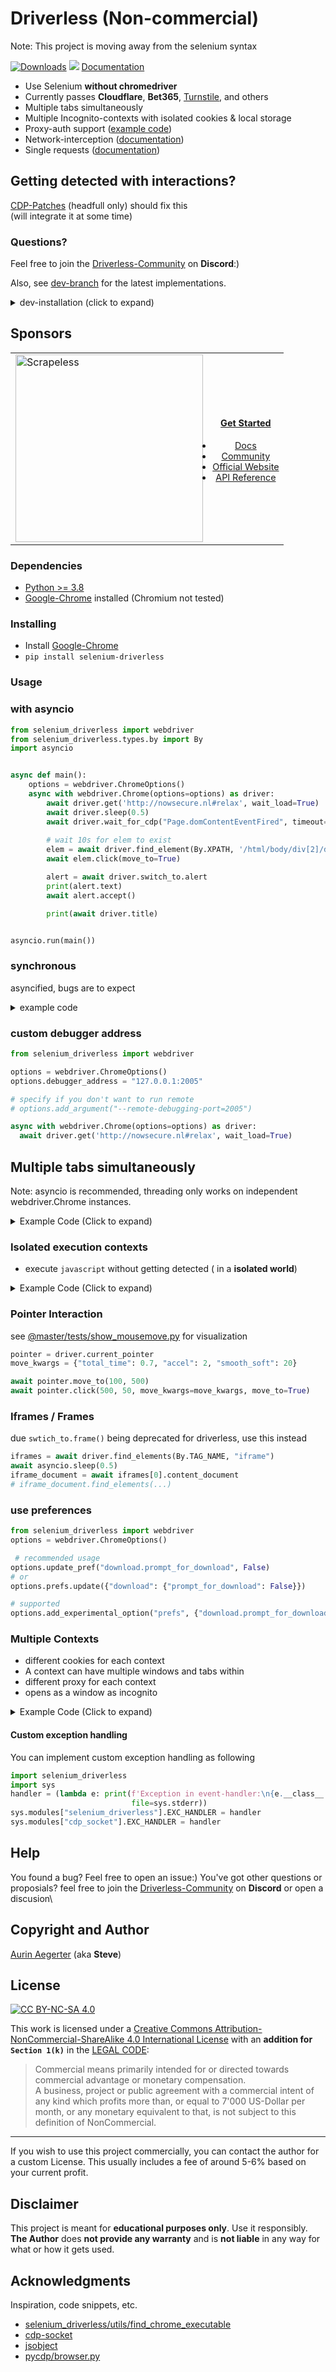 # Driverless (Non-commercial)

Note: This project is moving away from the selenium syntax

[![Downloads](https://static.pepy.tech/badge/selenium-driverless)](https://pepy.tech/project/selenium-driverless) [![](https://img.shields.io/pypi/v/selenium-driverless.svg?color=3399EE)](https://pypi.org/project/selenium-driverless/)
[Documentation](https://kaliiiiiiiiii.github.io/Selenium-Driverless/#)


- Use Selenium __without chromedriver__
- Currently passes __Cloudflare__, __Bet365__, [Turnstile](https://github.com/kaliiiiiiiiii/Selenium-Driverless/tree/master/dev#bypass-turnstile), and others
- Multiple tabs simultaneously
- Multiple Incognito-contexts with isolated cookies & local storage
- Proxy-auth support ([example code](https://github.com/kaliiiiiiiiii/Selenium-Driverless/blob/dev/examples/proxy_with_auth.py))
- Network-interception ([documentation](https://kaliiiiiiiiii.github.io/Selenium-Driverless/api/RequestInterception/))
- Single requests ([documentation](https://kaliiiiiiiiii.github.io/Selenium-Driverless/api/Target/#selenium_driverless.types.target.Target.fetch))

## Getting detected with interactions?
[CDP-Patches](https://vinyzu.gitbook.io/cdp-patches-documentation) (headfull only) should fix this \
(will integrate it at some time)

### Questions? 
Feel free to join the [Driverless-Community](https://discord.com/invite/MzZZjr2ZM3) on **Discord**:)

Also, see [dev-branch](https://github.com/kaliiiiiiiiii/Selenium-Driverless/tree/dev) for the latest implementations.
<details>
<summary>dev-installation (click to expand)</summary>

```shell
pip uninstall -y selenium-driverless
pip install https://github.com/kaliiiiiiiiii/Selenium-Driverless/archive/refs/heads/dev.zip
```
</details>

## Sponsors

<table>
  <tr>
    <td  style="vertical-align: left>
      <picture>
        <source media="(prefers-color-scheme: dark)" srcset="https://assets.scrapeless.com/prod/posts/scrapeless-web-scraping-toolkit/67312c1916e76223195afe7a8653b990.png">
        <source media="(prefers-color-scheme: light)" srcset="https://assets.scrapeless.com/prod/posts/scrapeless-web-scraping-toolkit/67312c1916e76223195afe7a8653b990.png">
        <img alt="Scrapeless" src="https://assets.scrapeless.com/prod/posts/scrapeless-web-scraping-toolkit/67312c1916e76223195afe7a8653b990.png" height="300vh">
      </picture>
    </td>
    <td style="font-size: 0.9em; vertical-align: right;">
      <h4 align="center">
        <b><a href="https://www.scrapeless.com/en?utm_source=github&utm_medium=banner&utm_campaign=driverless">Get Started</a></b>
      </h4>
      <ul style="text-align: center; padding-left: 0;">
        <li><a href="https://docs.scrapeless.com/en/overview/?utm_source=github&utm_medium=banner&utm_campaign=driverless">Docs</a></li>
        <li><a href="https://discord.com/invite/xBcTfGPjCQ">Community</a></li>
        <li><a href="https://www.scrapeless.com/en/?utm_source=github&utm_medium=banner&utm_campaign=driverless">Official Website</a></li>
        <li><a href="https://apidocs.scrapeless.com/?utm_source=github&utm_medium=banner&utm_campaign=driverless">API Reference</a></li>
      </ul>
    </td>
  </tr>
</table>

### Dependencies

* [Python >= 3.8](https://www.python.org/downloads/)
* [Google-Chrome](https://www.google.de/chrome/) installed (Chromium not tested)

### Installing

* Install [Google-Chrome](https://www.google.de/chrome/)
* ```pip install selenium-driverless```


### Usage

### with asyncio
```python
from selenium_driverless import webdriver
from selenium_driverless.types.by import By
import asyncio


async def main():
    options = webdriver.ChromeOptions()
    async with webdriver.Chrome(options=options) as driver:
        await driver.get('http://nowsecure.nl#relax', wait_load=True)
        await driver.sleep(0.5)
        await driver.wait_for_cdp("Page.domContentEventFired", timeout=15)
        
        # wait 10s for elem to exist
        elem = await driver.find_element(By.XPATH, '/html/body/div[2]/div/main/p[2]/a', timeout=10)
        await elem.click(move_to=True)

        alert = await driver.switch_to.alert
        print(alert.text)
        await alert.accept()

        print(await driver.title)


asyncio.run(main())

```

### synchronous
asyncified, bugs are to expect

<details>

<summary>example code</summary>

```python
from selenium_driverless.sync import webdriver

options = webdriver.ChromeOptions()
with webdriver.Chrome(options=options) as driver:
    driver.get('http://nowsecure.nl#relax')
    driver.sleep(0.5)
    driver.wait_for_cdp("Page.domContentEventFired", timeout=15)

    title = driver.title
    url = driver.current_url
    source = driver.page_source
    print(title)
```

</details>

### custom debugger address
```python
from selenium_driverless import webdriver

options = webdriver.ChromeOptions()
options.debugger_address = "127.0.0.1:2005"

# specify if you don't want to run remote
# options.add_argument("--remote-debugging-port=2005")

async with webdriver.Chrome(options=options) as driver:
  await driver.get('http://nowsecure.nl#relax', wait_load=True)
```

## Multiple tabs simultaneously
Note: asyncio is recommended, threading only works on independent webdriver.Chrome instances.

<details>
<summary>Example Code (Click to expand)</summary>

```python
from selenium_driverless.sync import webdriver
from selenium_driverless.utils.utils import read
from selenium_driverless import webdriver
import asyncio


async def target_1_handler(target):
    await target.get('https://abrahamjuliot.github.io/creepjs/')
    print(await target.title)


async def target_2_handler(target):
    await target.get("about:blank")
    await target.execute_script(await script=read("/files/js/show_mousemove.js"))
    await target.pointer.move_to(500, 500, total_time=2)


async def main():
    options = webdriver.ChromeOptions()
    async with webdriver.Chrome(options=options) as driver:
        target_1 = await driver.current_target
        target_2 = await driver.new_window("tab", activate=False)
        await asyncio.gather(
            target_1_handler(target_1),
            target_2_handler(target_2)
        )
        await target_1.focus()
        input("press ENTER to exit")


asyncio.run(main())
```

</details>

### Isolated execution contexts
- execute `javascript` without getting detected ( in a **isolated world**)
<details>
<summary>Example Code (Click to expand)</summary>

```python
from selenium_driverless.sync import webdriver
from selenium_driverless import webdriver
import asyncio


async def main():
    options = webdriver.ChromeOptions()
    async with webdriver.Chrome(options=options) as driver:
        await driver.get('chrome://version')
        script = """
        const proxy = new Proxy(document.documentElement, {
          get(target, prop, receiver) {
            if(prop === "outerHTML"){
                console.log('detected access on "'+prop+'"', receiver)
                return "mocked value:)"
            }
            else{return Reflect.get(...arguments)}
          },
        });
        Object.defineProperty(document, "documentElement", {
          value: proxy
        })
        """
        await driver.execute_script(script)
        src = await driver.execute_script("return document.documentElement.outerHTML", unique_context=True)
        mocked = await driver.execute_script("return document.documentElement.outerHTML", unique_context=False)
        print(src, mocked)


asyncio.run(main())
```

</details>

### Pointer Interaction
see [@master/tests/show_mousemove.py](https://github.com/kaliiiiiiiiii/Selenium-Driverless/blob/master/tests/show_mousemove.py) for visualization

```python
pointer = driver.current_pointer
move_kwargs = {"total_time": 0.7, "accel": 2, "smooth_soft": 20}

await pointer.move_to(100, 500)
await pointer.click(500, 50, move_kwargs=move_kwargs, move_to=True)
```
### Iframes / Frames
due `swtich_to.frame()` being deprecated for driverless, use this instead

```python
iframes = await driver.find_elements(By.TAG_NAME, "iframe")
await asyncio.sleep(0.5)
iframe_document = await iframes[0].content_document
# iframe_document.find_elements(...)
```

### use preferences
```python
from selenium_driverless import webdriver
options = webdriver.ChromeOptions()

 # recommended usage
options.update_pref("download.prompt_for_download", False)
# or
options.prefs.update({"download": {"prompt_for_download": False}})

# supported
options.add_experimental_option("prefs", {"download.prompt_for_download": False})
```

### Multiple Contexts
- different cookies for each context
- A context can have multiple windows and tabs within
- different proxy for each context
- opens as a window as incognito
<details>
<summary>Example Code (Click to expand)</summary>

```python
from selenium_driverless import webdriver
import asyncio


async def main():
    options = webdriver.ChromeOptions()
    async with webdriver.Chrome(options=options) as driver:
        context_1 = driver.current_context
        
        await driver.set_auth("username", "password", "localhost:5000")
        # proxy not supported on windows due to https://bugs.chromium.org/p/chromium/issues/detail?id=1310057
        context_2 = await driver.new_context(proxy_bypass_list=["localhost"], proxy_server="http://localhost:5000")
        
        await context_1.current_target.get("https://examle.com")
        await context_2.get("https://examle.com")
        input("press ENTER to exit:)")


asyncio.run(main())
```
</details>

#### Custom exception handling
You can implement custom exception handling as following

```python
import selenium_driverless
import sys
handler = (lambda e: print(f'Exception in event-handler:\n{e.__class__.__module__}.{e.__class__.__name__}: {e}',
                           file=sys.stderr))
sys.modules["selenium_driverless"].EXC_HANDLER = handler
sys.modules["cdp_socket"].EXC_HANDLER = handler
```

## Help

You found a bug? Feel free to open an issue:)
You've got other questions or proposials? feel free to join the [Driverless-Community](https://discord.com/invite/MzZZjr2ZM3) on **Discord** or open a discusion\

## Copyright and Author
[Aurin Aegerter](mailto:aurinliun@gmx.ch) (aka **Steve**)

## License

[![CC BY-NC-SA 4.0][cc-by-nc-sa-shield]][cc-by-nc-sa]

This work is licensed under a
[Creative Commons Attribution-NonCommercial-ShareAlike 4.0 International License][cc-by-nc-sa] with an **addition for `Section 1(k)`** in the [LEGAL CODE](https://creativecommons.org/licenses/by-nc-sa/4.0/legalcode.en):

> Commercial means primarily intended for or directed 
> towards commercial advantage or monetary compensation. \
> A business, project or public agreement with a commercial intent of any kind
> which profits more than, or equal to 7'000 US-Dollar per month,
> or any monetary equivalent to that, is not subject to this definition
> of NonCommercial.

[cc-by-nc-sa]: http://creativecommons.org/licenses/by-nc-sa/4.0/
[cc-by-nc-sa-image]: https://licensebuttons.net/l/by-nc-sa/4.0/88x31.png
[cc-by-nc-sa-shield]: https://img.shields.io/badge/License-CC%20BY--NC--SA%204.0-lightgrey.svg

--- 
If you wish to use this project commercially, you can contact the author for a custom License.
This usually includes a fee of around 5-6% based on your current profit.

## Disclaimer

This project is meant for **educational purposes only**. Use it responsibly. \
**The Author** does **not provide any warranty** and is **not liable** in any way for what or how it gets used.

## Acknowledgments

Inspiration, code snippets, etc.
* [selenium_driverless/utils/find_chrome_executable](https://github.com/ultrafunkamsterdam/undetected-chromedriver/blob/1c704a71cf4f29181a59ecf19ddff32f1b4fbfc0/undetected_chromedriver/__init__.py#L844)
* [cdp-socket](https://github.com/kaliiiiiiiiii/CDP-Socket)
* [jsobject](https://pypi.org/project/jsobject/)
* [pycdp/browser.py](https://github.com/HMaker/python-cdp/blob/master/pycdp/browser.py)
